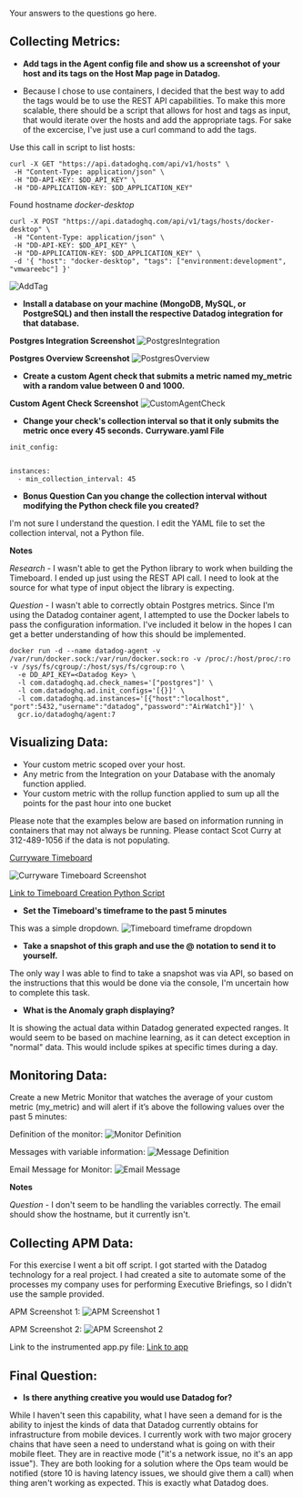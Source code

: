 Your answers to the questions go here.

## Collecting Metrics:

* **Add tags in the Agent config file and show us a screenshot of your host and its tags on the Host Map page in Datadog.**

* Because I chose to use containers, I decided that the best way to add the tags would be to use the REST API capabilities.  To make this more scalable, there should be a script that allows for host and tags as input, that would iterate over the hosts and add the appropriate tags.  For sake of the excercise, I've just use a curl command to add the tags.

Use this call in script to list hosts:
```
curl -X GET "https://api.datadoghq.com/api/v1/hosts" \
 -H "Content-Type: application/json" \
 -H "DD-API-KEY: $DD_API_KEY" \
 -H "DD-APPLICATION-KEY: $DD_APPLICATION_KEY"
```
Found hostname *docker-desktop*
```
curl -X POST "https://api.datadoghq.com/api/v1/tags/hosts/docker-desktop" \
 -H "Content-Type: application/json" \
 -H "DD-API-KEY: $DD_API_KEY" \
 -H "DD-APPLICATION-KEY: $DD_APPLICATION_KEY" \
 -d '{ "host": "docker-desktop", "tags": ["environment:development", "vmwareebc"] }'
```
![AddTag](https://github.com/scotcurry/hiring-engineers/blob/master/AddTag.png)

* **Install a database on your machine (MongoDB, MySQL, or PostgreSQL) and then install the respective Datadog integration for that database.**

**Postgres Integration Screenshot**
![PostgresIntegration](https://github.com/scotcurry/hiring-engineers/blob/master/IntegrationsInstalled.png)

**Postgres Overview Screenshot**
![PostgresOverview](https://github.com/scotcurry/hiring-engineers/blob/master/PostgressOverview.png)

* **Create a custom Agent check that submits a metric named my_metric with a random value between 0 and 1000.**

**Custom Agent Check Screenshot**
![CustomAgentCheck](https://github.com/scotcurry/hiring-engineers/blob/master/AgentCheck.png)

* **Change your check's collection interval so that it only submits the metric once every 45 seconds.**
**Curryware.yaml File**
```
init_config:


instances:
  - min_collection_interval: 45
```

* **Bonus Question Can you change the collection interval without modifying the Python check file you created?**

I'm not sure I understand the question.  I edit the YAML file to set the collection interval, not a Python file.

**Notes**

*Research* - I wasn't able to get the Python library to work when building the Timeboard.  I ended up just using the REST API call.  I need
to look at the source for what type of input object the library is expecting.

*Question* - I wasn't able to correctly obtain Postgres metrics.  Since I'm using the Datadog container agent, I attempted to use the Docker
labels to pass the configuration information.  I've included it below in the hopes I can get a better understanding of how this should be
implemented.

```
docker run -d --name datadog-agent -v /var/run/docker.sock:/var/run/docker.sock:ro -v /proc/:/host/proc/:ro -v /sys/fs/cgroup/:/host/sys/fs/cgroup:ro \
  -e DD_API_KEY=<Datadog Key> \
  -l com.datadoghq.ad.check_names='["postgres"]' \
  -l com.datadoghq.ad.init_configs='[{}]' \
  -l com.datadoghq.ad.instances='[{"host":"localhost", "port":5432,"username":"datadog","password":"AirWatch1"}]' \
  gcr.io/datadoghq/agent:7
  ```

## Visualizing Data:

* Your custom metric scoped over your host.
* Any metric from the Integration on your Database with the anomaly function applied.
* Your custom metric with the rollup function applied to sum up all the points for the past hour into one bucket

Please note that the examples below are based on information running in containers that may not always be running.  Please 
contact Scot Curry at 312-489-1056 if the data is not populating.

[Curryware Timeboard](https://p.datadoghq.com/sb/s680qmbidyyypnvm-0d6eef751ed1027ddd547bcdd764d9ea)

![Curryware Timeboard Screenshot](https://github.com/scotcurry/hiring-engineers/blob/master/Timeboard.png)

[Link to Timeboard Creation Python Script](https://github.com/scotcurry/hiring-engineers/blob/master/buildtimeline.py)

  
* **Set the Timeboard's timeframe to the past 5 minutes**
  
This was a simple dropdown.
![Timeboard timeframe dropdown](https://github.com/scotcurry/hiring-engineers/blob/master/TimeDropDown.png)
  
* **Take a snapshot of this graph and use the @ notation to send it to yourself.**

The only way I was able to find to take a snapshot was via API, so based on the instructions that this would be done via the
console, I'm uncertain how to complete this task.

* **What is the Anomaly graph displaying?**

It is showing the actual data within Datadog generated expected ranges.  It would seem to be based on machine learning, as it can
detect exception in "normal" data.  This would include spikes at specific times during a day.

## Monitoring Data:

Create a new Metric Monitor that watches the average of your custom metric (my_metric) and will alert if it’s above the following values over the past 5 minutes:

Definition of the monitor:
![Monitor Definition](https://github.com/scotcurry/hiring-engineers/blob/master/MetricDefinition.png)

Messages with variable information:
![Message Definition](https://github.com/scotcurry/hiring-engineers/blob/master/NotificationSettings.png)

Email Message for Monitor:
![Email Message](https://github.com/scotcurry/hiring-engineers/blob/master/EmailMessage.png)

**Notes**

*Question* - I don't seem to be handling the variables correctly.  The email should show the hostname, but it currently isn't.

## Collecting APM Data:

For this exercise I went a bit off script.  I got started with the Datadog technology for a real project.  I had created a site to automate some of the processes my company uses for performing Executive Briefings, so I didn't use the sample provided.

APM Screenshot 1:
![APM Screenshot 1](https://github.com/scotcurry/hiring-engineers/blob/master/APMScreenshot.png)

APM Screenshot 2:
![APM Screenshot 2](https://github.com/scotcurry/hiring-engineers/blob/master/APMScreenshot2.png)

Link to the instrumented app.py file:
[Link to app](https://github.com/scotcurry/MobileFlowsCalls/blob/master/app.py)

## Final Question:

* **Is there anything creative you would use Datadog for?**

While I haven't seen this capability, what I have seen a demand for is the ability to injest the kinds of data that Datadog currently obtains for infrastructure from mobile devices.  I currently work with two major grocery chains that have seen a need to understand what is going on with their mobile fleet.  They are in reactive mode ("it's a network issue, no it's an app issue").  They are both looking for a solution where the Ops team would be notified (store 10 is having latency issues, we should give them a call) when thing aren't working as expected.  This is exactly what Datadog does.
